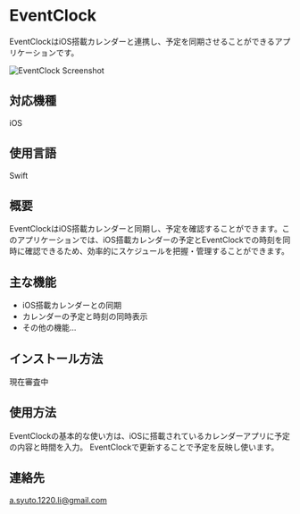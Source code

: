 # EventClock

EventClockはiOS搭載カレンダーと連携し、予定を同期させることができるアプリケーションです。

![EventClock Screenshot](![IMG_2631](https://github.com/AS1220/EventClock/assets/108235075/b33c891c-e033-4b3f-8f46-6c161c5be052)
)

## 対応機種

iOS

## 使用言語

Swift

## 概要

EventClockはiOS搭載カレンダーと同期し、予定を確認することができます。このアプリケーションでは、iOS搭載カレンダーの予定とEventClockでの時刻を同時に確認できるため、効率的にスケジュールを把握・管理することができます。

## 主な機能

- iOS搭載カレンダーとの同期
- カレンダーの予定と時刻の同時表示
- その他の機能...

## インストール方法

現在審査中

## 使用方法

EventClockの基本的な使い方は、iOSに搭載されているカレンダーアプリに予定の内容と時間を入力。
EventClockで更新することで予定を反映し使います。


## 連絡先

a.syuto.1220.li@gmail.com
